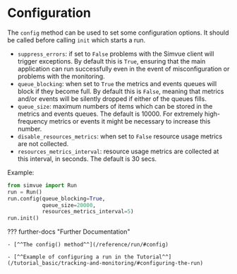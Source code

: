 # Configuration

The `config` method can be used to set some configuration options. It should be called before calling `init` which starts a run.

* `suppress_errors`: if set to `False` problems with the Simvue client will trigger exceptions. By default this is `True`, ensuring that the main application can run successfully even in the event of misconfiguration or problems with the monitoring.
* `queue_blocking`: when set to `True` the metrics and events queues will block if they become full. By default this is `False`, meaning that metrics and/or events will be silently dropped if either of the queues fills.
* `queue_size`: maximum numbers of items which can be stored in the metrics and events queues. The default is 10000. For extremely high-frequency metrics or events it might be necessary to increase this number.
* `disable_resources_metrics`: when set to `False` resource usage metrics are not collected.
* `resources_metrics_interval`: resource usage metrics are collected at this interval, in seconds. The default is 30 secs.

Example:
```  py
from simvue import Run
run = Run()
run.config(queue_blocking=True,
           queue_size=20000,
           resources_metrics_interval=5)
run.init()
```
??? further-docs "Further Documentation"

    - [^^The config() method^^](/reference/run/#config)
    
    - [^^Example of configuring a run in the Tutorial^^](/tutorial_basic/tracking-and-monitoring/#configuring-the-run)